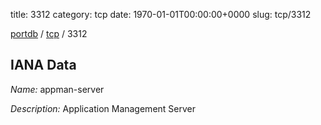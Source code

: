 title: 3312
category: tcp
date: 1970-01-01T00:00:00+0000
slug: tcp/3312

[portdb](/) / [tcp](/category/tcp.html) / 3312


## IANA Data

_Name:_ appman-server

_Description:_ Application Management Server

